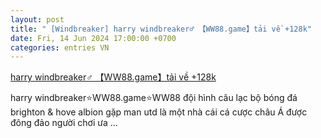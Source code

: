 ```yaml
---
layout: post
title: " [Windbreaker] harry windbreaker‍♂️ 【WW88.game】tải về +128k"
date: Fri, 14 Jun 2024 17:00:00 +0700
categories: entries VN
---
```

[harry windbreaker‍♂️ 【WW88.game】tải về +128k](https://www.vtr.org.vn/udyibgopsy.html)

harry windbreaker⭐️WW88.game⭐️WW88 đội hình câu lạc bộ bóng đá brighton & hove albion gặp man utd là một nhà cái cá cược châu Á được đông đảo người chơi ưa ...


